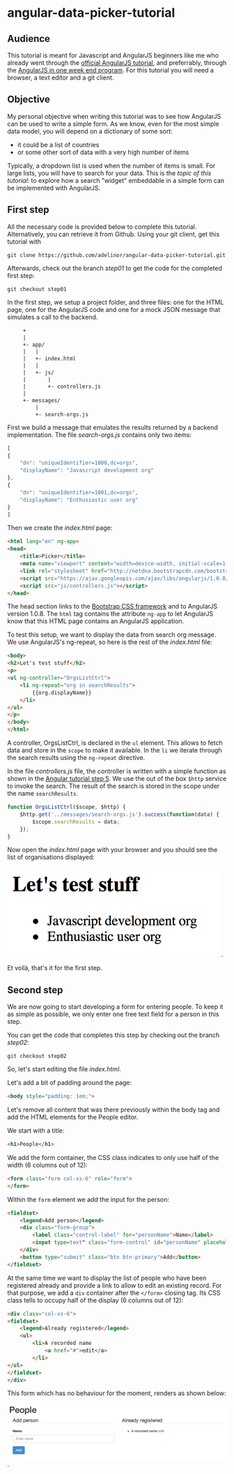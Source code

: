 angular-data-picker-tutorial
============================

Audience
--------
This tutorial is meant for Javascript and AngularJS beginners like me who already went
through the [official AngularJS tutorial](http://docs.angularjs.org/tutorial), and
preferrably, through the [AngularJS in one week end program](http://joelhooks.com/blog/2013/08/03/learn-angularjs-in-a-weekend/).
For this tutorial you will need a browser, a text editor and a git client.

Objective
---------
My personal objective when writing this tutorial was to see how AngularJS can be used to write a simple form. As we know, even for the most simple data model, you will depend on a dictionary of some sort:
* it could be a list of countries
* or some other sort of data with a very high number of items

Typically, a dropdown list is used when the number of items is small. For large lists,
you will have to search for your data. This is the *topic of this tutorial*: to explore how a search "widget" embeddable in a simple form can be implemented with AngularJS.


First step
----------
All the necessary code is provided below to complete this tutorial.
Alternatively, you can retrieve it from Github. Using your git client, get this tutorial with

    git clone https://github.com/adelinor/angular-data-picker-tutorial.git

Afterwards, check out the branch *step01* to get the code for the completed first step:

    git checkout step01

In the first step, we setup a project folder, and three files: one for the HTML page, one
for the AngularJS code and one for a mock JSON message that simulates a call to the
backend.
```
     +
     |
     +- app/
     |   |
     |   +- index.html
     |   |
     |   +- js/
     |       |
     |       +- controllers.js
     |
     +- messages/
         |
         +- search-orgs.js
```

First we build a message that emulates the results returned by a backend implementation. The file *search-orgs.js* contains only two items:

```js
[
{
	"dn": "uniqueIdentifier=1000,dc=orgs",
	"displayName": "Javascript development org"
},
{
	"dn": "uniqueIdentifier=1001,dc=orgs",
	"displayName": "Enthusiastic user org"
}
]
```

Then we create the *index.html* page:

```html
<html lang="en" ng-app>
<head>
	<title>Picker</title>
	<meta name="viewport" content="width=device-width, initial-scale=1.0">
	<link rel="stylesheet" href="http://netdna.bootstrapcdn.com/bootstrap/3.0.0/css/bootstrap.min.css">
	<script src="https://ajax.googleapis.com/ajax/libs/angularjs/1.0.8/angular.min.js"></script>
	<script src="js/controllers.js"></script>
</head>

```

The head section links to the [Bootstrap CSS framework](http://getbootstrap.com) and to
AngularJS version 1.0.8.
The `html` tag contains the attribute `ng-app` to let AngularJS know that this HTML page contains an AngularJS application.

To test this setup, we want to display the data from search org message. We use
AngularJS's ng-repeat, so here is the rest of the *index.html* file:

```html
<body>
<h2>Let's test stuff</h2>
<p>
<ul ng-controller="OrgsListCtrl">
	<li ng-repeat="org in searchResults">
		{{org.displayName}}
	</li>
</ul>
</p>
</body>
</html>
```

A controller, OrgsListCtrl, is declared in the `ul` element. This allows to fetch data and
store in the `scope` to make it available. In the `li` we iterate through the search results using the `ng-repeat` directive.

In the file *controllers.js* file, the controller is written with a simple function
as shown in the
[Angular tutorial step 5](http://docs.angularjs.org/tutorial/step_05). We use the out of
the box `$http` service to invoke the search. The result of the search is stored in the scope under the name `searchResults`.
```js
function OrgsListCtrl($scope, $http) {
	$http.get('../messages/search-orgs.js').success(function(data) {
		$scope.searchResults = data;
	});
}
```

Now open the *index.html* page with your browser and you should see the list of
organisations displayed:

![Screenshot of expected output](site/step01.png) .

Et voilà, that's it for the first step.

Second step
-----------
We are now going to start developing a form for entering people. To keep it as simple
as possible, we only enter one free text field for a person in this step.

You can get the code that completes this step by checking out the branch *step02*:

    git checkout step02

So, let's start editing the file *index.html*.

Let's add a bit of padding around the page:
```html
<body style="padding: 1em;">
```

Let's remove all content that was there previously within the body tag and add
the HTML elements for the People editor.

We start with a title:
```html
<h1>People</h1>
```

We add the form container, the CSS class indicates to only use half of the width (6 columns out of 12):
```html
<form class="form col-xs-6" role="form">
</form>
```

Within the `form` element we add the input for the person:
```html
<fieldset>
	<legend>Add person</legend>
	<div class="form-group">
		<label class="control-label" for="personName">Name</label>
		<input type=text" class="form-control" id="personName" placeholder="Enter name">
	</div>
	<button type="submit" class="btn btn-primary">Add</button>
</fieldset>
```

At the same time we want to display the list of people who have been registered already
and provide a link to allow to edit an existing record.
For that purpose, we add a `div` container after the `</form>` closing tag. Its CSS class tells to occupy half of the display (6 columns out of 12):

```html
<div class="col-xs-6">
<fieldset>
	<legend>Already registered</legend>
	<ul>
		<li>A recorded name
			<a href="#">edit</a>
        </li>
</ul>
</fieldset>
</div>
```
This form which has no behaviour for the moment, renders as shown below:

![Simple form for adding person](site/step02_form.png) .


